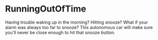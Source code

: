 # RunningOutOfTime
Having trouble waking up in the morning? Hitting snooze? What if your alarm was always too far to snooze? This autonomous car will make sure you'll never be close enough to hit that snooze button.
